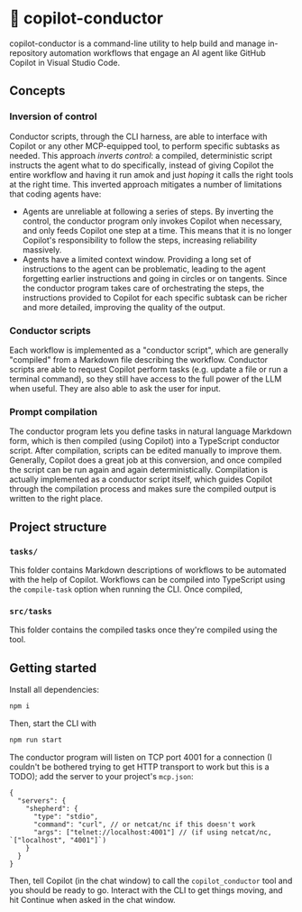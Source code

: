 # 🐑 copilot-conductor

copilot-conductor is a command-line utility to help build and manage in-repository automation workflows that engage an AI agent like GitHub Copilot in Visual Studio Code.

## Concepts

### Inversion of control

Conductor scripts, through the CLI harness, are able to interface with Copilot or any other MCP-equipped tool, to perform specific subtasks as needed. This approach _inverts control_: a compiled, deterministic script instructs the agent what to do specifically, instead of giving Copilot the entire workflow and having it run amok and just _hoping_ it calls the right tools at the right time. This inverted approach mitigates a number of limitations that coding agents have:
- Agents are unreliable at following a series of steps. By inverting the control, the conductor program only invokes Copilot when necessary, and only feeds Copilot one step at a time. This means that it is no longer Copilot's responsibility to follow the steps, increasing reliability massively.
- Agents have a limited context window. Providing a long set of instructions to the agent can be problematic, leading to the agent forgetting earlier instructions and going in circles or on tangents. Since the conductor program takes care of orchestrating the steps, the instructions provided to Copilot for each specific subtask can be richer and more detailed, improving the quality of the output.

### Conductor scripts

Each workflow is implemented as a "conductor script", which are generally "compiled" from a Markdown file describing the workflow. Conductor scripts are able to request Copilot perform tasks (e.g. update a file or run a terminal command), so they still have access to the full power of the LLM when useful. They are also able to ask the user for input.

### Prompt compilation

The conductor program lets you define tasks in natural language Markdown form, which is then compiled (using Copilot) into a TypeScript conductor script. After compilation, scripts can be edited manually to improve them. Generally, Copilot does a great job at this conversion, and once compiled the script can be run again and again deterministically. Compilation is actually implemented as a conductor script itself, which guides Copilot through the compilation process and makes sure the compiled output is written to the right place.

## Project structure

### `tasks/`

This folder contains Markdown descriptions of workflows to be automated with the help of Copilot. Workflows can be compiled into TypeScript using the `compile-task` option when running the CLI. Once compiled,


### `src/tasks`

This folder contains the compiled tasks once they're compiled using the tool.

## Getting started

Install all dependencies:

```bash
npm i
```
Then, start the CLI with

```bash
npm run start
```

The conductor program will listen on TCP port 4001 for a connection (I couldn't be bothered trying to get HTTP transport to work but this is a TODO); add the server to your project's `mcp.json`:

```jsonc
{
  "servers": {
    "shepherd": {
      "type": "stdio",
      "command": "curl", // or netcat/nc if this doesn't work
      "args": ["telnet://localhost:4001"] // (if using netcat/nc, `["localhost", "4001"]`)
    }
  }
}
```

Then, tell Copilot (in the chat window) to call the `copilot_conductor` tool and you should be ready to go. Interact with the CLI to get things moving, and hit Continue when asked in the chat window.